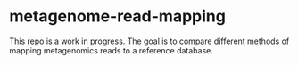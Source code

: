# metagenome-read-mapping

This repo is a work in progress. The goal is to compare different methods of mapping metagenomics reads to a reference database.
